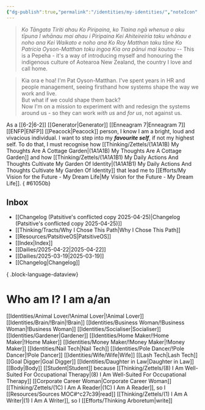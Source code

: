 ```yaml
---
{"dg-publish":true,"permalink":"/identities/my-identities/","noteIcon":"","created":"2024-09-21T21:14","updated":"2025-04-27T15:20"}
---
```



>_Ko Tāngata Tiriti ahau 
>Ko Piripaina, ko Tiaina ngā whenua o aku tīpuna 
>I whānau mai ahau i Piripaina
>Kei Ahiteireiria taku whānau e noho ana 
>Kei Waikato e noho ana 
>Ko Roy Matthan taku tāne 
>Ko Patricia Oyson-Matthan toku ingoa
>Kia ora pānui mai koutou_
>-- This is a Pepeha - it's a way of introducing myself and honouring the indigenous culture of Aotearoa New Zealand, the country I love and call home.

> Kia ora e hoa! I'm Pat Oyson-Matthan. I've spent years in HR and people management, seeing firsthand how systems shape the way we work and live.  
> But what if we could shape them back?  
> Now I'm on a mission to experiment with and redesign the systems around us - so they can work _with us_ and _for us_, not against us. 

As a [[6-2\|6-2]] [[Generator\|Generator]] [[Enneagram 7\|Enneagram 7]] [[ENFP\|ENFP]] [[Peacock\|Peacock]] person, I know I am a bright, loud and vivacious individual. I want to step into my ***favourite self***, if not my highest self. To do that, I must recognise how [[Thinking/Zettels/(1A1A1B) My Thoughts Are A Cottage Garden\|(1A1A1B) My Thoughts Are A Cottage Garden]] and how [[Thinking/Zettels/(1A1A1B1) My Daily Actions And Thoughts Cultivate My Garden Of Identity\|(1A1A1B1) My Daily Actions And Thoughts Cultivate My Garden Of Identity]] that lead me to [[Efforts/My Vision for the Future - My Dream Life\|My Vision for the Future - My Dream Life]]. 
{ #61050b}


## Inbox
- [[Changelog (Patsitive's conflicted copy 2025-04-25)\|Changelog (Patsitive's conflicted copy 2025-04-25)]]
- [[Thinking/Tracts/Why I Chose This Path\|Why I Chose This Path]]
- [[Resources/PatsitiveOS\|PatsitiveOS]]
- [[Index\|Index]]
- [[Dailies/2025-04-22\|2025-04-22]]
- [[Dailies/2025-03-19\|2025-03-19]]
- [[Changelog\|Changelog]]

{ .block-language-dataview}
# Who am I? I am a/an 

[[Identities/Animal Lover/!Animal Lover\|!Animal Lover]]
[[Identities/Brain/!Brain\|!Brain]]
[[Identities/Business Woman/!Business Woman\|!Business Woman]]
[[Identities/Socialiser\|Socialiser]]
[[Identities/Gardener\|Gardener]]
[[Identities/Home Maker/!Home Maker\|!Home Maker]]
[[Identities/Money Maker/!Money Maker\|!Money Maker]]
[[Identities/Nail Tech\|Nail Tech]]
[[Identities/Pole Dancer/!Pole Dancer\|!Pole Dancer]]
[[Identities/Wife/Wife\|Wife]]
[[Lash Tech\|Lash Tech]]
[[Goal Digger\|Goal Digger]] 
[[Identities/Daughter in Law\|Daughter in Law]]
[[Body\|Body]]
[[Student\|Student]] because [[Thinking/Zettels/(8) I Am Well-Suited For Occupational Therapy\|(8) I Am Well-Suited For Occupational Therapy]]
[[Corporate Career Woman\|Corporate Career Woman]] 
[[Thinking/Zettels/(1C) I Am A Reader\|(1C) I Am A Reader]], so I [[Resources/Sources MOC#^c27c39\|read]]
[[Thinking/Zettels/(1) I Am A Writer\|(1) I Am A Writer]], so I [[Efforts/Thinking Arboretum\|write]] 